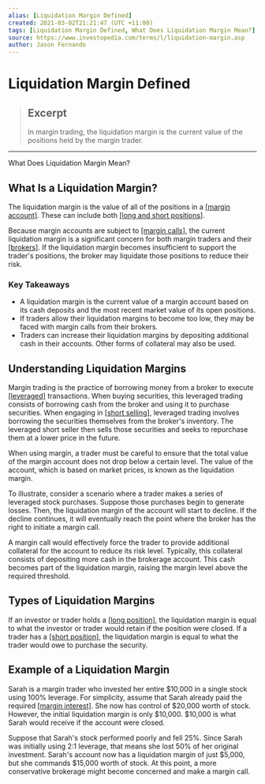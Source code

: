 ```yaml
---
alias: [Liquidation Margin Defined]
created: 2021-03-02T21:21:47 (UTC +11:00)
tags: [Liquidation Margin Defined, What Does Liquidation Margin Mean?]
source: https://www.investopedia.com/terms/l/liquidation-margin.asp
author: Jason Fernando
---
```


# Liquidation Margin Defined

> ## Excerpt
> In margin trading, the liquidation margin is the current value of the positions held by the margin trader.

---

What Does Liquidation Margin Mean?
## What Is a Liquidation Margin?

The liquidation margin is the value of all of the positions in a [[margin account]](https://www.investopedia.com/terms/m/marginaccount.asp). These can include both [[long and short positions]](https://www.investopedia.com/ask/answers/100314/whats-difference-between-long-and-short-position-market.asp).

Because margin accounts are subject to [[margin calls]](https://www.investopedia.com/terms/m/margincall.asp), the current liquidation margin is a significant concern for both margin traders and their [[brokers]](https://www.investopedia.com/terms/b/broker.asp). If the liquidation margin becomes insufficient to support the trader's positions, the broker may liquidate those positions to reduce their risk.

### Key Takeaways

-   A liquidation margin is the current value of a margin account based on its cash deposits and the most recent market value of its open positions.
-   If traders allow their liquidation margins to become too low, they may be faced with margin calls from their brokers.
-   Traders can increase their liquidation margins by depositing additional cash in their accounts. Other forms of collateral may also be used.

## Understanding Liquidation Margins

Margin trading is the practice of borrowing money from a broker to execute [[leveraged]](https://www.investopedia.com/terms/l/leverage.asp) transactions. When buying securities, this leveraged trading consists of borrowing cash from the broker and using it to purchase securities. When engaging in [[short selling]](https://www.investopedia.com/terms/s/shortselling.asp), leveraged trading involves borrowing the securities themselves from the broker's inventory. The leveraged short seller then sells those securities and seeks to repurchase them at a lower price in the future.

When using margin, a trader must be careful to ensure that the total value of the margin account does not drop below a certain level. The value of the account, which is based on market prices, is known as the liquidation margin.

To illustrate, consider a scenario where a trader makes a series of leveraged stock purchases. Suppose those purchases begin to generate losses. Then, the liquidation margin of the account will start to decline. If the decline continues, it will eventually reach the point where the broker has the right to initiate a margin call.

A margin call would effectively force the trader to provide additional collateral for the account to reduce its risk level. Typically, this collateral consists of depositing more cash in the brokerage account. This cash becomes part of the liquidation margin, raising the margin level above the required threshold.

## Types of Liquidation Margins

If an investor or trader holds a [[long position]](https://www.investopedia.com/terms/l/long.asp), the liquidation margin is equal to what the investor or trader would retain if the position were closed. If a trader has a [[short position]](https://www.investopedia.com/terms/s/short.asp), the liquidation margin is equal to what the trader would owe to purchase the security.

## Example of a Liquidation Margin

Sarah is a margin trader who invested her entire $10,000 in a single stock using 100% leverage. For simplicity, assume that Sarah already paid the required [[margin interest]](https://www.investopedia.com/ask/answers/07/margin_interest.asp). She now has control of $20,000 worth of stock. However, the initial liquidation margin is only $10,000. $10,000 is what Sarah would receive if the account were closed.

Suppose that Sarah's stock performed poorly and fell 25%. Since Sarah was initially using 2:1 leverage, that means she lost 50% of her original investment. Sarah's account now has a liquidation margin of just $5,000, but she commands $15,000 worth of stock. At this point, a more conservative brokerage might become concerned and make a margin call.
